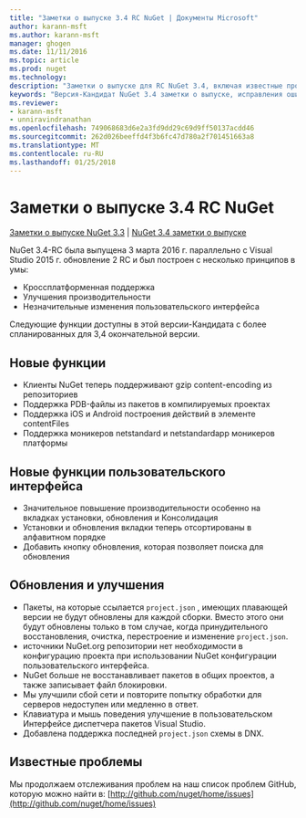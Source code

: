 ```yaml
---
title: "Заметки о выпуске 3.4 RC NuGet | Документы Microsoft"
author: karann-msft
ms.author: karann-msft
manager: ghogen
ms.date: 11/11/2016
ms.topic: article
ms.prod: nuget
ms.technology: 
description: "Заметки о выпуске для RC NuGet 3.4, включая известные проблемы, исправленные ошибки, добавленные функции и DCR."
keywords: "Версия-Кандидат NuGet 3.4 заметки о выпуске, исправления ошибок, известные проблемы, добавлены функции, DCR"
ms.reviewer:
- karann-msft
- unniravindranathan
ms.openlocfilehash: 749068683d6e2a3fd9dd29c69d9ff50137acdd46
ms.sourcegitcommit: 262d026beeffd4f3b6fc47d780a2f701451663a8
ms.translationtype: MT
ms.contentlocale: ru-RU
ms.lasthandoff: 01/25/2018
---
```

# <a name="nuget-34-rc-release-notes"></a>Заметки о выпуске 3.4 RC NuGet

[Заметки о выпуске NuGet 3.3](../release-notes/nuget-3.3.md) | [NuGet 3.4 заметки о выпуске](../release-notes/nuget-3.4.md)

NuGet 3.4-RC была выпущена 3 марта 2016 г. параллельно с Visual Studio 2015 г. обновление 2 RC и был построен с несколько принципов в умы:

* Кроссплатформенная поддержка
* Улучшения производительности
* Незначительные изменения пользовательского интерфейса

Следующие функции доступны в этой версии-Кандидата с более спланированных для 3,4 окончательной версии.

## <a name="new-features"></a>Новые функции

* Клиенты NuGet теперь поддерживают gzip content-encoding из репозиториев
* Поддержка PDB-файлы из пакетов в компилируемых проектах
* Поддержка iOS и Android построения действий в элементе contentFiles
* Поддержка моникеров netstandard и netstandardapp моникеров платформы

## <a name="new-user-interface-features"></a>Новые функции пользовательского интерфейса

* Значительное повышение производительности особенно на вкладках установки, обновления и Консолидация
* Установки и обновления вкладки теперь отсортированы в алфавитном порядке
* Добавить кнопку обновления, которая позволяет поиска для обновления

## <a name="updates-and-improvements"></a>Обновления и улучшения

* Пакеты, на которые ссылается `project.json` , имеющих плавающей версии не будут обновлены для каждой сборки. Вместо этого они будут обновлены только в том случае, когда принудительного восстановления, очистка, перестроение и изменение `project.json`.
* источники NuGet.org репозитории нет необходимости в конфигурацию проекта при использовании NuGet конфигурации пользовательского интерфейса.
* NuGet больше не восстанавливает пакетов в общих проектов, а также записывает файл блокировки.
* Мы улучшили сбой сети и повторите попытку обработки для серверов недоступен или медленно в ответ.
* Клавиатура и мышь поведения улучшение в пользовательском Интерфейсе диспетчера пакетов Visual Studio.
* Добавлена поддержка последней `project.json` схемы в DNX.

## <a name="known-issues"></a>Известные проблемы

Мы продолжаем отслеживания проблем на наш список проблем GitHub, которую можно найти в: [http://github.com/nuget/home/issues](http://github.com/nuget/home/issues)